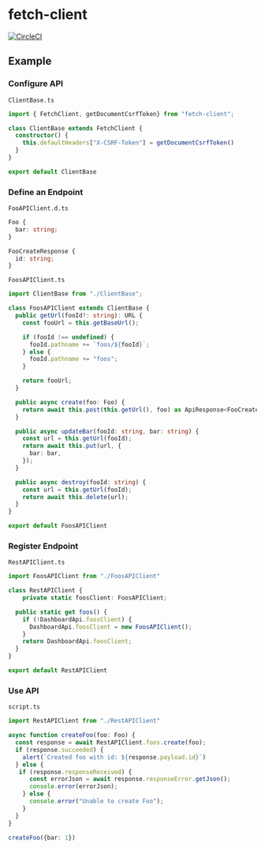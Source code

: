 # fetch-client

[![CircleCI](https://circleci.com/gh/TimBest/fetch-client.svg?style=svg)](https://circleci.com/gh/TimBest/fetch-client)


## Example

### Configure API
`ClientBase.ts`
```ts
import { FetchClient, getDocumentCsrfToken} from "fetch-client";

class ClientBase extends FetchClient {
  constructor() {
    this.defaultHeaders["X-CSRF-Token"] = getDocumentCsrfToken()
  }
}

export default ClientBase
```

### Define an Endpoint
`FooAPIClient.d.ts`
```ts
Foo {
  bar: string;
}

FooCreateResponse {
  id: string;
}
```

`FoosAPIClient.ts`
```ts
import ClientBase from "./ClientBase";

class FoosAPIClient extends ClientBase {
  public getUrl(fooId?: string): URL {
    const fooUrl = this.getBaseUrl();

    if (fooId !== undefined) {
      fooId.pathname += `foos/${fooId}`;
    } else {
      fooId.pathname += "foos";
    }

    return fooUrl;
  }

  public async create(foo: Foo) {
    return await this.post(this.getUrl(), foo) as ApiResponse<FooCreateResponse, JsonObject>;
  }

  public async updateBar(fooId: string, bar: string) {
    const url = this.getUrl(fooId);
    return await this.put(url, {
      bar: bar,
    });
  }

  public async destroy(fooId: string) {
    const url = this.getUrl(fooId);
    return await this.delete(url);
  }
}

export default FoosAPIClient
```

### Register Endpoint

`RestAPIClient.ts`
```ts
import FoosAPIClient from "./FoosAPIClient"

class RestAPIClient {
    private static foosClient: FoosAPIClient;

  public static get foos() {
    if (!DashboardApi.foosClient) {
      DashboardApi.foosClient = new FoosAPIClient();
    }
    return DashboardApi.foosClient;
  }
}

export default RestAPIClient
```

### Use API
`script.ts`
```ts
import RestAPIClient from "./RestAPIClient"

async function createFoo(foo: Foo) {
  const response = await RestAPIClient.foos.create(foo);
  if (response.succeeded) {
    alert(`Created foo with id: ${response.payload.id}`)
  } else {
   if (response.responseReceived) {
      const errorJson = await response.responseError.getJson();
      console.error(errorJson);
    } else {
      console.error("Unable to create Foo");
    }
  }
}

createFoo({bar: 1})
```